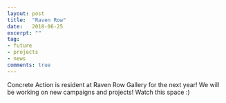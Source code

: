 ```yaml
---
layout: post
title:  "Raven Row"
date:   2018-06-25
excerpt: ""
tag:
- future
- projects
- news
comments: true
---
```


Concrete Action is resident at Raven Row Gallery for the next year! We will be working on new campaigns and projects! Watch this space :)
